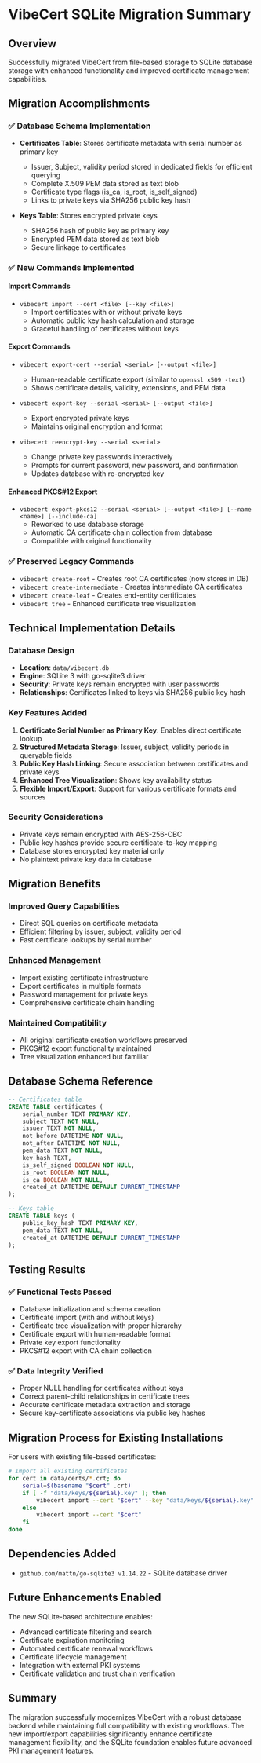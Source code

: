 # VibeCert SQLite Migration Summary

## Overview

Successfully migrated VibeCert from file-based storage to SQLite database storage with enhanced functionality and improved certificate management capabilities.

## Migration Accomplishments

### ✅ Database Schema Implementation
- **Certificates Table**: Stores certificate metadata with serial number as primary key
  - Issuer, Subject, validity period stored in dedicated fields for efficient querying
  - Complete X.509 PEM data stored as text blob
  - Certificate type flags (is_ca, is_root, is_self_signed)
  - Links to private keys via SHA256 public key hash

- **Keys Table**: Stores encrypted private keys
  - SHA256 hash of public key as primary key
  - Encrypted PEM data stored as text blob
  - Secure linkage to certificates

### ✅ New Commands Implemented

#### Import Commands
- `vibecert import --cert <file> [--key <file>]`
  - Import certificates with or without private keys
  - Automatic public key hash calculation and storage
  - Graceful handling of certificates without keys

#### Export Commands
- `vibecert export-cert --serial <serial> [--output <file>]`
  - Human-readable certificate export (similar to `openssl x509 -text`)
  - Shows certificate details, validity, extensions, and PEM data

- `vibecert export-key --serial <serial> [--output <file>]`
  - Export encrypted private keys
  - Maintains original encryption and format

- `vibecert reencrypt-key --serial <serial>`
  - Change private key passwords interactively
  - Prompts for current password, new password, and confirmation
  - Updates database with re-encrypted key

#### Enhanced PKCS#12 Export
- `vibecert export-pkcs12 --serial <serial> [--output <file>] [--name <name>] [--include-ca]`
  - Reworked to use database storage
  - Automatic CA certificate chain collection from database
  - Compatible with original functionality

### ✅ Preserved Legacy Commands
- `vibecert create-root` - Creates root CA certificates (now stores in DB)
- `vibecert create-intermediate` - Creates intermediate CA certificates
- `vibecert create-leaf` - Creates end-entity certificates
- `vibecert tree` - Enhanced certificate tree visualization

## Technical Implementation Details

### Database Design
- **Location**: `data/vibecert.db`
- **Engine**: SQLite 3 with go-sqlite3 driver
- **Security**: Private keys remain encrypted with user passwords
- **Relationships**: Certificates linked to keys via SHA256 public key hash

### Key Features Added
1. **Certificate Serial Number as Primary Key**: Enables direct certificate lookup
2. **Structured Metadata Storage**: Issuer, subject, validity periods in queryable fields
3. **Public Key Hash Linking**: Secure association between certificates and private keys
4. **Enhanced Tree Visualization**: Shows key availability status
5. **Flexible Import/Export**: Support for various certificate formats and sources

### Security Considerations
- Private keys remain encrypted with AES-256-CBC
- Public key hashes provide secure certificate-to-key mapping
- Database stores encrypted key material only
- No plaintext private key data in database

## Migration Benefits

### Improved Query Capabilities
- Direct SQL queries on certificate metadata
- Efficient filtering by issuer, subject, validity period
- Fast certificate lookups by serial number

### Enhanced Management
- Import existing certificate infrastructure
- Export certificates in multiple formats
- Password management for private keys
- Comprehensive certificate chain handling

### Maintained Compatibility
- All original certificate creation workflows preserved
- PKCS#12 export functionality maintained
- Tree visualization enhanced but familiar

## Database Schema Reference

```sql
-- Certificates table
CREATE TABLE certificates (
    serial_number TEXT PRIMARY KEY,
    subject TEXT NOT NULL,
    issuer TEXT NOT NULL,
    not_before DATETIME NOT NULL,
    not_after DATETIME NOT NULL,
    pem_data TEXT NOT NULL,
    key_hash TEXT,
    is_self_signed BOOLEAN NOT NULL,
    is_root BOOLEAN NOT NULL,
    is_ca BOOLEAN NOT NULL,
    created_at DATETIME DEFAULT CURRENT_TIMESTAMP
);

-- Keys table  
CREATE TABLE keys (
    public_key_hash TEXT PRIMARY KEY,
    pem_data TEXT NOT NULL,
    created_at DATETIME DEFAULT CURRENT_TIMESTAMP
);
```

## Testing Results

### ✅ Functional Tests Passed
- Database initialization and schema creation
- Certificate import (with and without keys)
- Certificate tree visualization with proper hierarchy
- Certificate export with human-readable format
- Private key export functionality
- PKCS#12 export with CA chain collection

### ✅ Data Integrity Verified
- Proper NULL handling for certificates without keys
- Correct parent-child relationships in certificate trees
- Accurate certificate metadata extraction and storage
- Secure key-certificate associations via public key hashes

## Migration Process for Existing Installations

For users with existing file-based certificates:

```bash
# Import all existing certificates
for cert in data/certs/*.crt; do
    serial=$(basename "$cert" .crt)
    if [ -f "data/keys/${serial}.key" ]; then
        vibecert import --cert "$cert" --key "data/keys/${serial}.key"
    else
        vibecert import --cert "$cert"
    fi
done
```

## Dependencies Added

- `github.com/mattn/go-sqlite3 v1.14.22` - SQLite database driver

## Future Enhancements Enabled

The new SQLite-based architecture enables:
- Advanced certificate filtering and search
- Certificate expiration monitoring
- Automated certificate renewal workflows  
- Certificate lifecycle management
- Integration with external PKI systems
- Certificate validation and trust chain verification

## Summary

The migration successfully modernizes VibeCert with a robust database backend while maintaining full compatibility with existing workflows. The new import/export capabilities significantly enhance certificate management flexibility, and the SQLite foundation enables future advanced PKI management features.